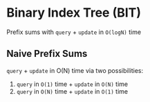 # Binary Index Tree (BIT)

Prefix sums with `query` + `update` in `O(logN)` time

## Naive Prefix Sums

`query` + `update` in O(N) time via two possibilities:

1. `query` in `O(1)` time + `update` in `O(N)` time
2. `query` in `O(N)` time + `update` in `O(1)` time